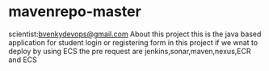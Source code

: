 # mavenrepo-master
scientist:bvenkydevops@gmail.com
About this project
this is the java based application for student login or registering form
in this project if we wnat to deploy by using ECS 
the pre request are jenkins,sonar,maven,nexus,ECR and ECS
